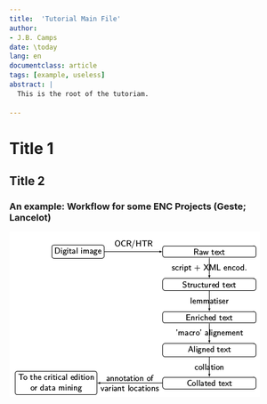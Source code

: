 ```yaml
---
title:  'Tutorial Main File'
author:
- J.B. Camps
date: \today
lang: en
documentclass: article
tags: [example, useless]
abstract: |
  This is the root of the tutoriam. 
  
---
```



# Title 1

## Title 2

### An example: Workflow for some ENC Projects (Geste; Lancelot)

![alt text](./workflow.png "ENC example workflow")


